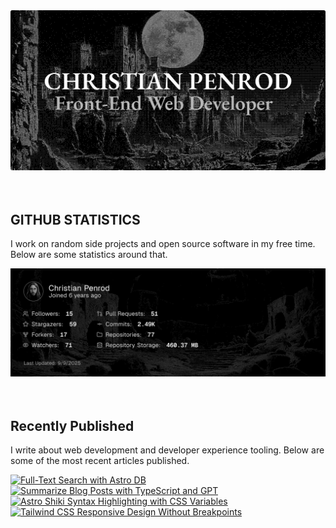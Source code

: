 
<picture>
  <source media="(prefers-color-scheme: dark)" srcset="assets/banner.dark.png?v=47a41c27-5b9d-45db-91a6-318dd25d1a6b" width="843px" />
  <source media="(prefers-color-scheme: light)" srcset="assets/banner.light.png?v=47a41c27-5b9d-45db-91a6-318dd25d1a6b" width="843px" />
  <img src="assets/banner.dark.png?v=47a41c27-5b9d-45db-91a6-318dd25d1a6b" alt="Banner" width="843px" />
</picture>
<br />
<br />
<br />
<h2>GITHUB STATISTICS</h2>
<p>I work on random side projects and open source software in my free time. Below are some statistics around that.</p>
<picture>
  <source media="(prefers-color-scheme: dark)" srcset="assets/statistics.dark.png?v=47a41c27-5b9d-45db-91a6-318dd25d1a6b" width="843px" />
  <source media="(prefers-color-scheme: light)" srcset="assets/statistics.light.png?v=47a41c27-5b9d-45db-91a6-318dd25d1a6b" width="843px" />
  <img src="assets/statistics.dark.png?v=47a41c27-5b9d-45db-91a6-318dd25d1a6b" alt="Github Statistics" width="843px" />
</picture>
<br />
<br />
<br />
<h2>Recently Published</h2>
<p>I write about web development and developer experience tooling. Below are some of the most recent articles published.</p>
<a href="https://christianpenrod.com/blog/full-text-search-with-astro-db"><img src="https://christianpenrod.com/blog/full-text-search-with-astro-db.png?v=47a41c27-5b9d-45db-91a6-318dd25d1a6b" alt="Full-Text Search with Astro DB" width="421px" /></a>
<a href="https://christianpenrod.com/blog/summarize-blog-posts-with-typescript-and-gpt"><img src="https://christianpenrod.com/blog/summarize-blog-posts-with-typescript-and-gpt.png?v=47a41c27-5b9d-45db-91a6-318dd25d1a6b" alt="Summarize Blog Posts with TypeScript and GPT" width="421px" /></a>
<a href="https://christianpenrod.com/blog/astro-shiki-syntax-highlighting-with-css-variables"><img src="https://christianpenrod.com/blog/astro-shiki-syntax-highlighting-with-css-variables.png?v=47a41c27-5b9d-45db-91a6-318dd25d1a6b" alt="Astro Shiki Syntax Highlighting with CSS Variables" width="421px" /></a>
<a href="https://christianpenrod.com/blog/tailwindcss-responsive-design-without-breakpoints"><img src="https://christianpenrod.com/blog/tailwindcss-responsive-design-without-breakpoints.png?v=47a41c27-5b9d-45db-91a6-318dd25d1a6b" alt="Tailwind CSS Responsive Design Without Breakpoints" width="421px" /></a>
